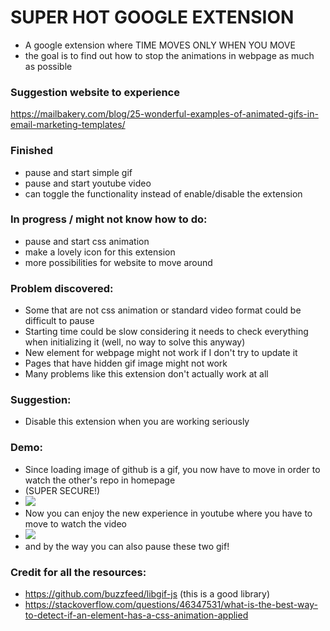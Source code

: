 # SUPER HOT GOOGLE EXTENSION

- A google extension where TIME MOVES ONLY WHEN YOU MOVE
- the goal is to find out how to stop the animations in webpage as much as possible

### Suggestion website to experience
https://mailbakery.com/blog/25-wonderful-examples-of-animated-gifs-in-email-marketing-templates/

### Finished
- pause and start simple gif
- pause and start youtube video
- can toggle the functionality instead of enable/disable the extension

### In progress / might not know how to do:
- pause and start css animation
- make a lovely icon for this extension
- more possibilities for website to move around

### Problem discovered:
- Some that are not css animation or standard video format could be difficult to pause
- Starting time could be slow considering it needs to check everything when initializing it (well, no way to solve this anyway)
- New element for webpage might not work if I don't try to update it
- Pages that have hidden gif image might not work
- Many problems like this extension don't actually work at all

### Suggestion:
- Disable this extension when you are working seriously 

### Demo:
- Since loading image of github is a gif, you now have to move in order to watch the other's repo in homepage
- (SUPER SECURE!)
- ![](https://giant.gfycat.com/UnnaturalFlakyEyelashpitviper.gif)
- Now you can enjoy the new experience in youtube where you have to move to watch the video
- ![](https://image.ibb.co/ioBaZT/youtube2.gif)
- and by the way you can also pause these two gif!

### Credit for all the resources:
- https://github.com/buzzfeed/libgif-js   (this is a good library)
- https://stackoverflow.com/questions/46347531/what-is-the-best-way-to-detect-if-an-element-has-a-css-animation-applied